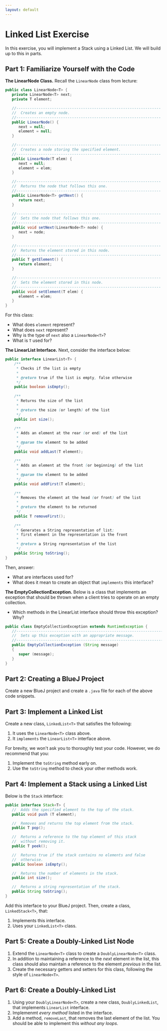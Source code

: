 ```yaml
---
layout: default
---
```



# Linked List Exercise

In this exercise, you will implement a Stack using a Linked List. We will build up to this in parts.


## Part 1: Familiarize Yourself with the Code

**The LinearNode Class.** Recall the `LinearNode` class from lecture:

```java
public class LinearNode<T> {
   private LinearNode<T> next;
   private T element;

   //-----------------------------------------------------------------
   //  Creates an empty node.
   //-----------------------------------------------------------------
   public LinearNode() {
      next = null;
      element = null;
   }

   //-----------------------------------------------------------------
   //  Creates a node storing the specified element.
   //-----------------------------------------------------------------
   public LinearNode(T elem) {
      next = null;
      element = elem;
   }

   //-----------------------------------------------------------------
   //  Returns the node that follows this one.
   //-----------------------------------------------------------------
   public LinearNode<T> getNext() {
      return next;
   }

   //-----------------------------------------------------------------
   //  Sets the node that follows this one.
   //-----------------------------------------------------------------
   public void setNext(LinearNode<T> node) {
      next = node;
   }

   //-----------------------------------------------------------------
   //  Returns the element stored in this node.
   //-----------------------------------------------------------------
   public T getElement() {
      return element;
   }

   //-----------------------------------------------------------------
   //  Sets the element stored in this node.
   //-----------------------------------------------------------------
   public void setElement(T elem) {
      element = elem;
   }
}
```

For this class:
* What does `element` represent?
* What does `next` represent?
* Why is the type of `next` also a `LinearNode<T>`?
* What is `T` used for?


**The LinearList Interface.** Next, consider the interface below:

```java
public interface LinearList<T> {
    /**
     * Checks if the list is empty
     * 
     * @return true if the list is empty, false otherwise
     */
    public boolean isEmpty();
    
    /**
     * Returns the size of the list
     * 
     * @return the size (or length) of the list
     */
    public int size();
    
    /**
     * Adds an element at the rear (or end) of the list
     * 
     * @param the element to be added
     */
    public void addLast(T element);
    
    /**
     * Adds an element at the front (or beginning) of the list
     * 
     * @param the element to be added
     */
    public void addFirst(T element);
    
    /**
     * Removes the element at the head (or front) of the list
     * 
     * @return the element to be returned
     */
    public T removeFirst();
    
    /**
     * Generates a String representation of list; 
     * first element in the representation is the front
     * 
     * @return a String representation of the list
     */
    public String toString();
}
```

Then, answer:
* What are interfaces used for?
* What does it mean to create an object that `implements` this interface?

**The EmptyCollectionException.** Below is a class that implements an exception that should be thrown
when a client tries to operate on an empty collection.
* Which methods in the LinearList interface should throw this exception? Why?
```java
public class EmptyCollectionException extends RuntimeException {
   //------------------------------------------------------------------
   //  Sets up this exception with an appropriate message.
   //------------------------------------------------------------------
   public EmptyCollectionException (String message)
   {
      super (message);
   }
}
```

## Part 2: Creating a BlueJ Project

Create a new BlueJ project and create a `.java` file for each of the above code snippets.


## Part 3: Implement a Linked List

Create a new class, `LinkedList<T>` that satisfies the following:
1. It uses the `LinearNode<T>` class above.
2. It `implements` the `LinearList<T>` interface above.

For brevity, we won't ask you to thoroughly test your code. However, we do recommend that you:
1. Implement the `toString` method early on.
2. Use the `toString` method to check your other methods work.


## Part 4: Implement a Stack using a Linked List

Below is the `Stack` interface:

```java
public interface Stack<T> {
   //  Adds the specified element to the top of the stack.
   public void push (T element);

   //  Removes and returns the top element from the stack.
   public T pop();

   //  Returns a reference to the top element of this stack
   //  without removing it.
   public T peek();

   //  Returns true if the stack contains no elements and false
   //  otherwise.
   public boolean isEmpty();

   //  Returns the number of elements in the stack.
   public int size();

   //  Returns a string representation of the stack.
   public String toString();
}
```

Add this interface to your BlueJ project. Then, create a class, `LinkedStack<T>`, that:
1. Implements this interface.
2. Uses your `LinkedList<T>` class.


## Part 5: Create a Doubly-Linked List Node

1. Extend the `LinearNode<T>` class to create a `DoublyLinearNode<T>` class.
2. In addition to maintaining a reference to the *next* element in the list, this class should also maintain a reference to the element *previous* in the list.
3. Create the necessary getters and setters for this class, following the style of `LinearNode<T>`.


## Part 6:  Create a Doubly-Linked List

1. Using your `DoublyLinearNode<T>`, create a new class, `DoublyLinkedList`, that implements `LinearList` interface.
2. Implemenmt *every method* listed in the interface.
3. Add a method, `removeLast`, that removes the last element of the list. You should be able to implement this *without any loops*.

